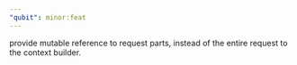 ```yaml
---
"qubit": minor:feat
---
```


provide mutable reference to request parts, instead of the entire request to the context builder.
